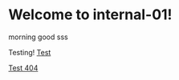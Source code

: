 # Welcome to internal-01!
morning good
sss

Testing!
[Test](tested)

[Test 404](https://docs.microsoft.com/zh-cn/aspnet/core/11111)
